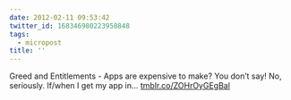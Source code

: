 ```yaml
---
date: 2012-02-11 09:53:42
twitter_id: 168346980223950848
tags:
  - micropost
title: ''
---
```


Greed and Entitlements - Apps are expensive to make? You don’t say! No, seriously. If/when I get my app in... [tmblr.co/ZOHrOyGEgBal](http://tmblr.co/ZOHrOyGEgBal)
